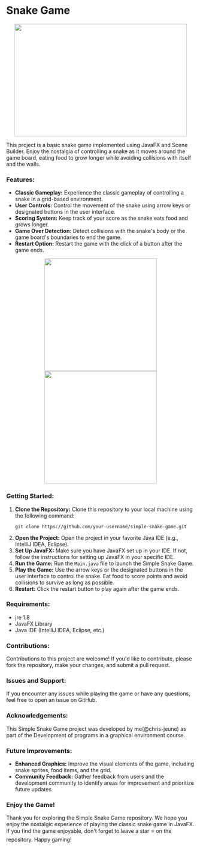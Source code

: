 # Snake Game
<p align="center">
  <img width="460" height="300" src="https://github.com/chris-jeune/Snake-Game/assets/145855247/e6e5dd08-a7e5-4661-8215-36ff34e48cfa">
</p>

This project is a basic snake game implemented using JavaFX and Scene Builder. Enjoy the nostalgia of controlling a snake as it moves around the game board, eating food to grow longer while avoiding collisions with itself and the walls.

### Features:
- **Classic Gameplay:** Experience the classic gameplay of controlling a snake in a grid-based environment.
- **User Controls:** Control the movement of the snake using arrow keys or designated buttons in the user interface.
- **Scoring System:** Keep track of your score as the snake eats food and grows longer.
- **Game Over Detection:** Detect collisions with the snake's body or the game board's boundaries to end the game.
- **Restart Option:** Restart the game with the click of a button after the game ends.

<p align="center">
<img src="https://github.com/chris-jeune/Snake-Game/assets/145855247/5df7e0a0-38e8-482a-9cce-af08a77582f7" width="300"/> <img src="https://github.com/chris-jeune/Snake-Game/assets/145855247/c3e838c7-e4c2-42dc-b8ee-c5d3d64f10b9" width="300"/> 
</p>

### Getting Started:
1. **Clone the Repository:** Clone this repository to your local machine using the following command:
   ```
   git clone https://github.com/your-username/simple-snake-game.git
   ```
2. **Open the Project:** Open the project in your favorite Java IDE (e.g., IntelliJ IDEA, Eclipse).
3. **Set Up JavaFX:** Make sure you have JavaFX set up in your IDE. If not, follow the instructions for setting up JavaFX in your specific IDE.
4. **Run the Game:** Run the `Main.java` file to launch the Simple Snake Game.
5. **Play the Game:** Use the arrow keys or the designated buttons in the user interface to control the snake. Eat food to score points and avoid collisions to survive as long as possible.
6. **Restart:** Click the restart button to play again after the game ends.

### Requirements:
- jre 1.8
- JavaFX Library
- Java IDE (IntelliJ IDEA, Eclipse, etc.)

### Contributions:
Contributions to this project are welcome! If you'd like to contribute, please fork the repository, make your changes, and submit a pull request.

### Issues and Support:
If you encounter any issues while playing the game or have any questions, feel free to open an issue on GitHub.

### Acknowledgements:
This Simple Snake Game project was developed by me(@chris-jeune) as part of the Development of programs in a graphical environment course.

### Future Improvements:
- **Enhanced Graphics:** Improve the visual elements of the game, including snake sprites, food items, and the grid.
- **Community Feedback:** Gather feedback from users and the development community to identify areas for improvement and prioritize future updates.

### Enjoy the Game!
Thank you for exploring the Simple Snake Game repository. We hope you enjoy the nostalgic experience of playing the classic snake game in JavaFX. If you find the game enjoyable, don't forget to leave a star ⭐️ on the repository. Happy gaming!
